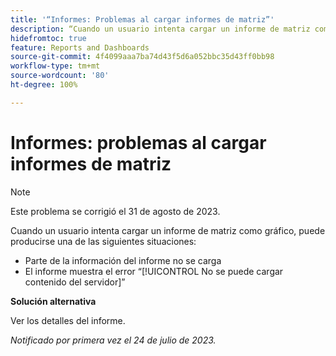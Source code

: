 ```yaml
---
title: '“Informes: Problemas al cargar informes de matriz”'
description: “Cuando un usuario intenta cargar un informe de matriz como gráfico, pueden producirse problemas”.
hidefromtoc: true
feature: Reports and Dashboards
source-git-commit: 4f4099aaa7ba74d43f5d6a052bbc35d43ff0bb98
workflow-type: tm+mt
source-wordcount: '80'
ht-degree: 100%

---
```



# Informes: problemas al cargar informes de matriz

>[!NOTE]
>
>Este problema se corrigió el 31 de agosto de 2023.

Cuando un usuario intenta cargar un informe de matriz como gráfico, puede producirse una de las siguientes situaciones:

* Parte de la información del informe no se carga
* El informe muestra el error “[!UICONTROL No se puede cargar contenido del servidor]”

**Solución alternativa**

Ver los detalles del informe.

_Notificado por primera vez el 24 de julio de 2023._

